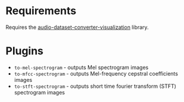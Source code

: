 # Requirements

Requires the [audio-dataset-converter-visualization](https://github.com/waikato-datamining/audio-dataset-converter-visualization) library.

# Plugins

* `to-mel-spectrogram` - outputs Mel spectrogram images
* `to-mfcc-spectrogram` - outputs Mel-frequency cepstral coefficients images
* `to-stft-spectrogram` - outputs short time fourier transform (STFT) spectrogram images
